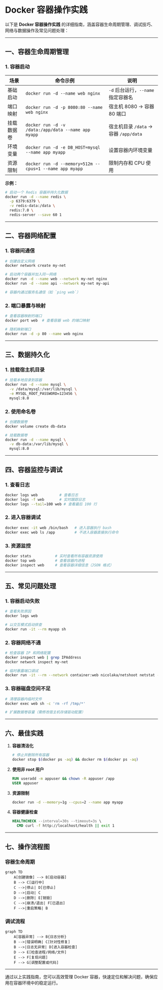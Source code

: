 # Docker 容器操作实践

以下是 **Docker 容器操作实践** 的详细指南，涵盖容器生命周期管理、调试技巧、网络与数据操作及常见问题处理：

---

## **一、容器生命周期管理**

### **1. 容器启动**

| 场景 | 命令示例 | 说明 |
|------|----------|------|
| 基础启动 | `docker run -d --name web nginx` | `-d` 后台运行，`--name` 指定容器名 |
| 端口映射 | `docker run -d -p 8080:80 --name web nginx` | 宿主机 8080 → 容器 80 端口 |
| 挂载数据卷 | `docker run -d -v /data:/app/data --name app myapp` | 宿主机目录 `/data` → 容器 `/app/data` |
| 环境变量 | `docker run -d -e DB_HOST=mysql --name app myapp` | 设置容器内环境变量 |
| 资源限制 | `docker run -d --memory=512m --cpus=1 --name app myapp` | 限制内存和 CPU 使用 |

**示例：**

```bash
# 启动一个 Redis 容器并持久化数据
docker run -d --name redis \
  -p 6379:6379 \
  -v redis-data:/data \
  redis:7.0 \
  redis-server --save 60 1
```

---

## **二、容器网络配置**

### **1. 容器间通信**

```bash
# 创建自定义网络
docker network create my-net

# 启动两个容器并加入同一网络
docker run -d --name web --network my-net nginx
docker run -d --name api --network my-net my-api

# 容器内通过服务名通信（如 `ping web`）
```

### **2. 端口暴露与映射**

```bash
# 查看容器映射的端口
docker port web  # 查看容器 web 的端口映射

# 随机映射端口
docker run -d -p 80 --name web nginx
```

---

## **三、数据持久化**

### **1. 挂载宿主机目录**

```bash
# 挂载本地目录到容器
docker run -d --name mysql \
  -v /data/mysql:/var/lib/mysql \
  -e MYSQL_ROOT_PASSWORD=123456 \
  mysql:8.0
```

### **2. 使用命名卷**

```bash
# 创建数据卷
docker volume create db-data

# 挂载数据卷
docker run -d --name mysql \
  -v db-data:/var/lib/mysql \
  mysql:8.0
```

---

## **四、容器监控与调试**

### **1. 查看日志**

```bash
docker logs web          # 查看日志
docker logs -f web       # 实时跟踪日志
docker logs --tail=100 web # 查看最后 100 行
```

### **2. 进入容器调试**

```bash
docker exec -it web /bin/bash   # 进入容器执行 bash
docker exec web ls /app         # 不进入容器直接执行命令
```

### **3. 资源监控**

```bash
docker stats           # 实时查看所有容器资源使用
docker top web         # 查看容器内进程
docker inspect web     # 查看容器详细信息（JSON 格式）
```

---

## **五、常见问题处理**

### **1. 容器启动失败**

```bash
# 查看失败原因
docker logs web

# 以交互模式启动排查
docker run -it --rm myapp sh
```

### **2. 容器网络不通**

```bash
# 检查容器 IP 和网络配置
docker inspect web | grep IPAddress
docker network inspect my-net

# 临时暴露端口调试
docker run -it --rm --network container:web nicolaka/netshoot netstat -tulnp
```

### **3. 容器磁盘空间不足**

```bash
# 清理容器内临时文件
docker exec web sh -c 'rm -rf /tmp/*'

# 扩展数据卷容量（需修改宿主机存储驱动配置）
```

---

## **六、最佳实践**

1. **容器清洁化**  

   ```bash
   # 停止并删除所有容器
   docker stop $(docker ps -aq) && docker rm $(docker ps -aq)
   ```

2. **使用非 root 用户**  

   ```dockerfile
   RUN useradd -m appuser && chown -R appuser /app
   USER appuser
   ```

3. **资源限制**  

   ```bash
   docker run -d --memory=1g --cpus=2 --name app myapp
   ```

4. **容器健康检查**  

   ```dockerfile
   HEALTHCHECK --interval=30s --timeout=3s \
     CMD curl -f http://localhost/health || exit 1
   ```

---

## **七、操作流程图**

### **容器生命周期**

```mermaid
graph TD
    A[创建镜像] --> B[启动容器]
    B --> C[运行中]
    C -->|停止| D[已停止]
    D -->|启动| C
    D -->|删除| E[销毁]
    C -->|崩溃/退出| F[已退出]
    F -->|重启策略| B
```

### **调试流程**

```mermaid
graph TD
    A[容器异常] --> B{日志分析}
    B -->|错误明确| C[针对性修复]
    B -->|日志无异常| D[进入容器检查]
    D --> E[检查进程/网络/文件]
    E --> F[复现问题]
    F --> G[调整配置或代码]
```

---

通过以上实践指南，您可以高效管理 Docker 容器，快速定位和解决问题，确保应用在容器环境中的稳定运行。
